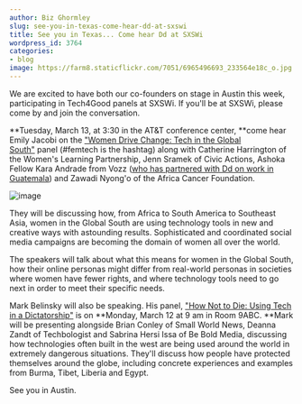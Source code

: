 ```yaml
---
author: Biz Ghormley
slug: see-you-in-texas-come-hear-dd-at-sxswi
title: See you in Texas... Come hear Dd at SXSWi
wordpress_id: 3764
categories:
- blog
image: https://farm8.staticflickr.com/7051/6965496693_233564e18c_o.jpg
---
```


We are excited to have both our co-founders on stage in Austin this week, participating in Tech4Good panels at SXSWi. If you'll be at SXSWi, please come by and join the conversation.

**Tuesday, March 13, at 3:30 in the AT&T conference center, **come hear Emily Jacobi on the ["Women Drive Change: Tech in the Global South"]( http://schedule.sxsw.com/2012/events/event_IAP11566) panel (#femtech is the hashtag) along with Catherine Harrington of the Women's Learning Partnership, Jenn Sramek of Civic Actions, Ashoka Fellow Kara Andrade from Vozz ([who has partnered with Dd on work in Guatemala](/archive/elections-in-guatemala/)) and Zawadi Nyong'o of the Africa Cancer Foundation.


![image](https://farm8.staticflickr.com/7051/6965496693_233564e18c_o.jpg)


They will be discussing how, from Africa to South America to Southeast Asia, women in the Global South are using technology tools in new and creative ways with astounding results. Sophisticated and coordinated social media campaigns are becoming the domain of women all over the world.

The speakers will talk about what this means for women in the Global South, how their online personas might differ from real-world personas in societies where women have fewer rights, and where technology tools need to go next in order to meet their specific needs.

Mark Belinsky will also be speaking. His panel, ["How Not to Die: Using Tech in a Dictatorship"](http://schedule.sxsw.com/2012/events/event_IAP9062) is on **Monday, March 12 at 9 am in Room 9ABC. **Mark will be presenting alongside Brian Conley of Small World News, Deanna Zandt of Techbologist and Sabrina Hersi Issa of Be Bold Media, discussing how technologies often built in the west are being used around the world in extremely dangerous situations. They'll discuss how people have protected themselves around the globe, including concrete experiences and examples from Burma, Tibet, Liberia and Egypt.

See you in Austin.
